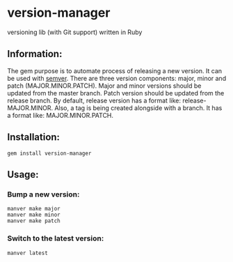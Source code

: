 # version-manager
versioning lib (with Git support) written in Ruby

## Information:
The gem purpose is to automate process of releasing a new version. It can be used with [semver](http://semver.org/).
There are three version components: major, minor and patch (MAJOR.MINOR.PATCH).
Major and minor versions should be updated from the master branch. Patch version should be updated from the release branch.
By default, release version has a format like: release-MAJOR.MINOR.
Also, a tag is being created alongside with a branch. It has a format like: MAJOR.MINOR.PATCH.

## Installation:
    gem install version-manager

## Usage:

### Bump a new version:
    manver make major
    manver make minor
    manver make patch

### Switch to the latest version:
    manver latest
